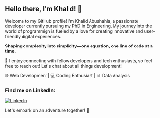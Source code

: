 
## Hello there, I'm Khalid! 👋

Welcome to my GitHub profile! I’m Khalid Abushahla, a passionate developer currently pursuing my PhD in Engineering. My journey into the world of programmign is fueled by a love for creating innovative and user-friendly digital experiences. 

**Shaping complexity into simplicity—one equation, one line of code at a time.**

🚀 I enjoy connecting with fellow developers and tech enthusiasts, so feel free to reach out! Let's chat about all things development!

🌐 Web Development |  💻 Coding Enthusiast | 📊 Data Analysis


### Find me on LinkedIn:
[![LinkedIn](https://img.shields.io/badge/LinkedIn-Khalid%20Hani%20Abushahla-blue?style=for-the-badge&logo=linkedin)](https://www.linkedin.com/in/khalid-hani-abushahla/)

Let's embark on an adventure together! 🌟
